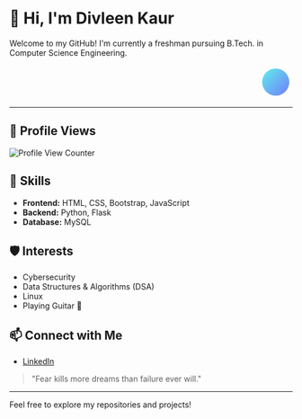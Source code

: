 # 👋 Hi, I'm Divleen Kaur

Welcome to my GitHub! I'm currently a freshman pursuing B.Tech. in Computer Science Engineering.

<!-- Animated SVG Component: A floating colorful circle -->
<p align="right">
  <svg width="60" height="60">
    <circle cx="30" cy="30" r="24" fill="url(#gradient)">
      <animate attributeName="cy" values="30;20;30" dur="1.8s" repeatCount="indefinite"/>
      <animate attributeName="r" values="24;28;24" dur="1.8s" repeatCount="indefinite"/>
    </circle>
    <defs>
      <linearGradient id="gradient" x1="0" y1="0" x2="60" y2="60" gradientUnits="userSpaceOnUse">
        <stop stop-color="#5efce8"/>
        <stop offset="1" stop-color="#736efe"/>
      </linearGradient>
    </defs>
  </svg>
</p>

---

## 👀 Profile Views

![Profile View Counter](https://komarev.com/ghpvc/?username=Di49v&color=blue&style=flat-square)

## 🚀 Skills
- **Frontend:** HTML, CSS, Bootstrap, JavaScript
- **Backend:** Python, Flask
- **Database:** MySQL

## 🛡️ Interests
- Cybersecurity
- Data Structures & Algorithms (DSA)
- Linux
- Playing Guitar 🎸

## 📫 Connect with Me
- [LinkedIn](https://www.linkedin.com/in/divleen-kaur-306900324)

> "Fear kills more dreams than failure ever will."

---

Feel free to explore my repositories and projects!
